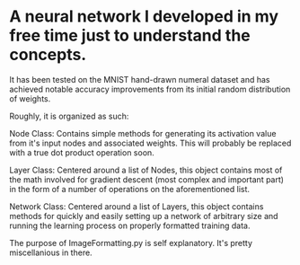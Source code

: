 
A neural network I developed in my free time just to understand the concepts.
=============================================================================

It has been tested on the MNIST hand-drawn numeral dataset and has achieved notable accuracy improvements from its initial random distribution of weights.

Roughly, it is organized as such:

Node Class:
Contains simple methods for generating its activation value from it's input nodes and associated weights. This will probably be replaced with a true dot product operation soon.

Layer Class:
Centered around a list of Nodes, this object contains most of the math involved for gradient descent (most complex and important part) in the form of a number of operations on the aforementioned list.

Network Class:
Centered around a list of Layers, this object contains methods for quickly and easily setting up a network of arbitrary size and running the learning process on properly formatted training data.

The purpose of ImageFormatting.py is self explanatory. It's pretty miscellanious in there.
